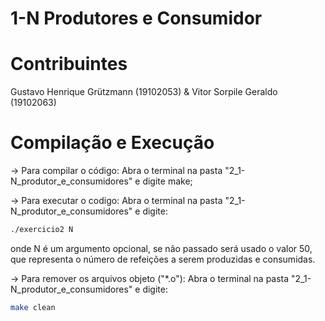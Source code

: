 # 1-N Produtores e Consumidor

# Contribuintes
Gustavo Henrique Grützmann (19102053) & Vitor Sorpile Geraldo (19102063)

# Compilação e Execução

-> Para compilar o código:
	Abra o terminal na pasta "2_1-N_produtor_e_consumidores" e digite make;

-> Para executar o codigo:
   Abra o terminal na pasta "2_1-N_produtor_e_consumidores" e digite:
   ```bash
   ./exercicio2 N
   ```
   onde N é um argumento opcional, se não passado será usado o valor 50, que representa o número de refeições a serem produzidas e consumidas. 

-> Para remover os arquivos objeto ("*.o"):
   Abra o terminal na pasta "2_1-N_produtor_e_consumidores" e digite:
   ```bash
   make clean
   ```
